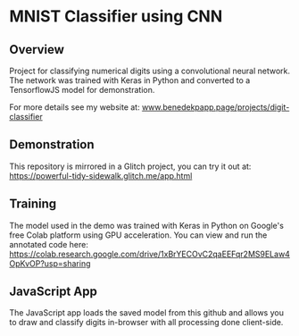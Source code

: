 # MNIST Classifier using CNN

## Overview
Project for classifying numerical digits using a convolutional neural network. The network was trained with Keras in Python and converted to a TensorflowJS model for demonstration.

For more details see my website at: www.benedekpapp.page/projects/digit-classifier

## Demonstration
This repository is mirrored in a Glitch project, you can try it out at:
https://powerful-tidy-sidewalk.glitch.me/app.html

## Training
The model used in the demo was trained with Keras in Python on Google's free Colab platform using GPU acceleration. You can view and run the annotated code here:
https://colab.research.google.com/drive/1xBrYECOvC2qaEEFqr2MS9ELaw4OpKvOP?usp=sharing

## JavaScript App
The JavaScript app loads the saved model from this github and allows you to draw and classify digits in-browser with all processing done client-side.



